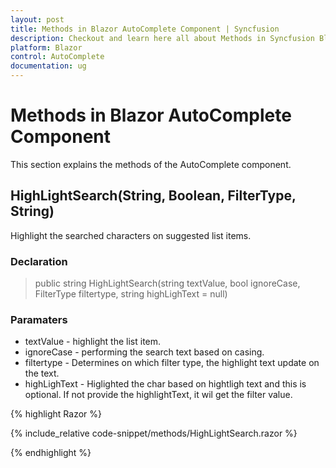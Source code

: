 ```yaml
---
layout: post
title: Methods in Blazor AutoComplete Component | Syncfusion
description: Checkout and learn here all about Methods in Syncfusion Blazor AutoComplete component and much more.
platform: Blazor
control: AutoComplete
documentation: ug
---
```


# Methods in Blazor AutoComplete Component

This section explains the methods of the AutoComplete component.

## HighLightSearch(String, Boolean, FilterType, String)

Highlight the searched characters on suggested list items.

### Declaration

> public string HighLightSearch(string textValue, bool ignoreCase, FilterType filtertype, string highLighText = null)

### Paramaters

* textValue	- highlight the list item.
* ignoreCase - performing the search text based on casing.
* filtertype - Determines on which filter type, the highlight text update on the text.
* highLighText - Higlighted the char based on hightligh text and this is optional. If not provide the highlightText, it wil get the filter value.

{% highlight Razor %}

{% include_relative code-snippet/methods/HighLightSearch.razor %}

{% endhighlight %} 